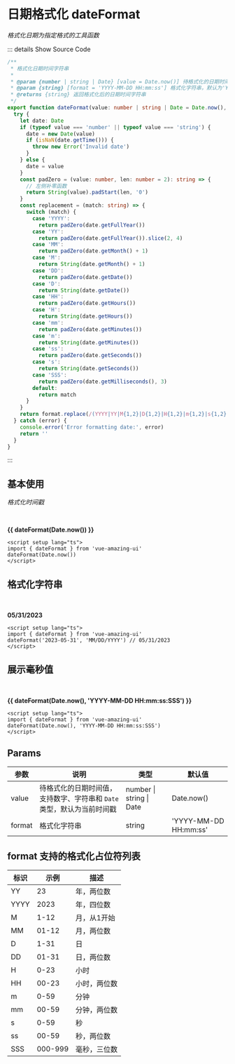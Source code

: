 # 日期格式化 dateFormat

<GlobalElement />

_格式化日期为指定格式的工具函数_

::: details Show Source Code

```ts
/**
 * 格式化日期时间字符串
 *
 * @param {number | string | Date} [value = Date.now()] 待格式化的日期时间值，支持数字、字符串和 Date 类型，默认为当前时间戳
 * @param {string} [format = 'YYYY-MM-DD HH:mm:ss'] 格式化字符串，默认为'YYYY-MM-DD HH:mm:ss'，支持格式化参数：YY：年，M：月，D：日，H：时，m：分钟，s：秒，SSS：毫秒
 * @returns {string} 返回格式化后的日期时间字符串
 */
export function dateFormat(value: number | string | Date = Date.now(), format: string = 'YYYY-MM-DD HH:mm:ss'): string {
  try {
    let date: Date
    if (typeof value === 'number' || typeof value === 'string') {
      date = new Date(value)
      if (isNaN(date.getTime())) {
        throw new Error('Invalid date')
      }
    } else {
      date = value
    }
    const padZero = (value: number, len: number = 2): string => {
      // 左侧补零函数
      return String(value).padStart(len, '0')
    }
    const replacement = (match: string) => {
      switch (match) {
        case 'YYYY':
          return padZero(date.getFullYear())
        case 'YY':
          return padZero(date.getFullYear()).slice(2, 4)
        case 'MM':
          return padZero(date.getMonth() + 1)
        case 'M':
          return String(date.getMonth() + 1)
        case 'DD':
          return padZero(date.getDate())
        case 'D':
          return String(date.getDate())
        case 'HH':
          return padZero(date.getHours())
        case 'H':
          return String(date.getHours())
        case 'mm':
          return padZero(date.getMinutes())
        case 'm':
          return String(date.getMinutes())
        case 'ss':
          return padZero(date.getSeconds())
        case 's':
          return String(date.getSeconds())
        case 'SSS':
          return padZero(date.getMilliseconds(), 3)
        default:
          return match
      }
    }
    return format.replace(/(YYYY|YY|M{1,2}|D{1,2}|H{1,2}|m{1,2}|s{1,2}|SSS)/g, replacement)
  } catch (error) {
    console.error('Error formatting date:', error)
    return ''
  }
}
```

:::

<script setup lang="ts">
import { dateFormat } from 'vue-amazing-ui'
</script>

## 基本使用

_格式化时间戳_

<br/>

**{{ dateFormat(Date.now()) }}**

```vue
<script setup lang="ts">
import { dateFormat } from 'vue-amazing-ui'
dateFormat(Date.now())
</script>
```

## 格式化字符串

<br/>

**05/31/2023**

```vue
<script setup lang="ts">
import { dateFormat } from 'vue-amazing-ui'
dateFormat('2023-05-31', 'MM/DD/YYYY') // 05/31/2023
</script>
```

## 展示毫秒值

<br/>

**{{ dateFormat(Date.now(), 'YYYY-MM-DD HH:mm:ss:SSS') }}**

```vue
<script setup lang="ts">
import { dateFormat } from 'vue-amazing-ui'
dateFormat(Date.now(), 'YYYY-MM-DD HH:mm:ss:SSS')
</script>
```

## Params

| 参数 | 说明 | 类型 | 默认值 |
| --- | --- | --- | --- |
| value | 待格式化的日期时间值，支持数字、字符串和 `Date` 类型，默认为当前时间戳 | number &#124; string &#124; Date | Date.now() |
| format | 格式化字符串 | string | 'YYYY-MM-DD HH:mm:ss' |

## format 支持的格式化占位符列表

| 标识 | 示例    | 描述         |
| ---- | ------- | ------------ |
| YY   | 23      | 年，两位数   |
| YYYY | 2023    | 年，四位数   |
| M    | 1-12    | 月，从1开始  |
| MM   | 01-12   | 月，两位数   |
| D    | 1-31    | 日           |
| DD   | 01-31   | 日，两位数   |
| H    | 0-23    | 小时         |
| HH   | 00-23   | 小时，两位数 |
| m    | 0-59    | 分钟         |
| mm   | 00-59   | 分钟，两位数 |
| s    | 0-59    | 秒           |
| ss   | 00-59   | 秒，两位数   |
| SSS  | 000-999 | 毫秒，三位数 |
